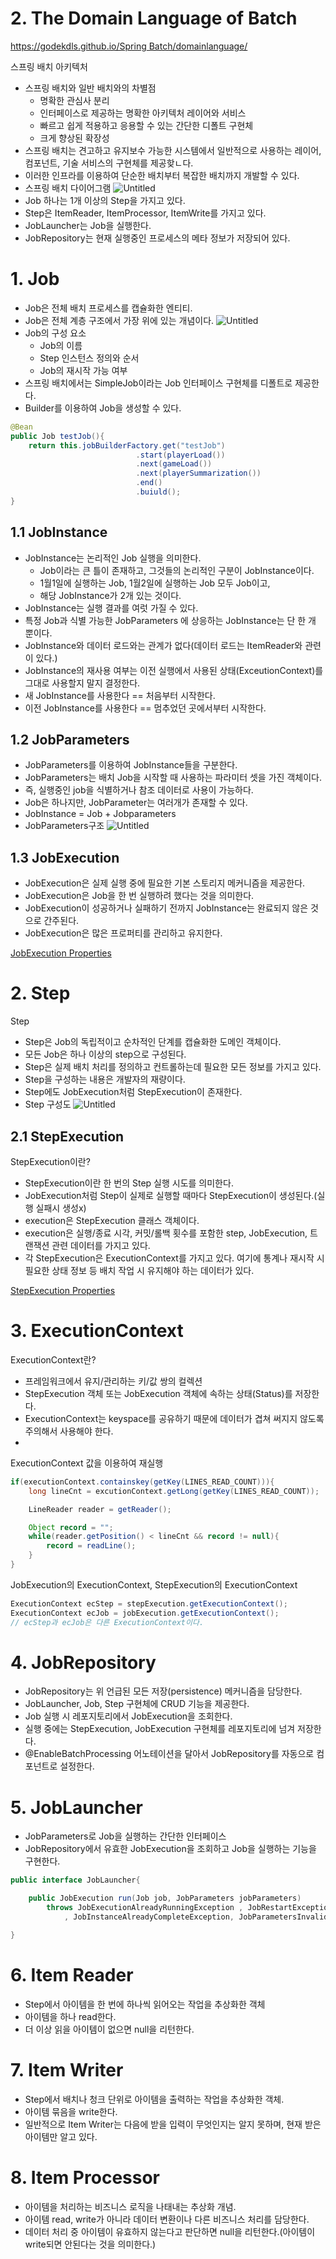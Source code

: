 # 2. The Domain Language of Batch

[https://godekdls.github.io/Spring Batch/domainlanguage/](https://godekdls.github.io/Spring%20Batch/domainlanguage/)

스프링 배치 아키텍처

- 스프링 배치와 일반 배치와의 차별점
  - 명확한 관심사 분리
  - 인터페이스로 제공하는 명확한 아키텍처 레이어와 서비스
  - 빠르고 쉽게 적용하고 응용할 수 있는 간단한 디폴트 구현체
  - 크게 향상된 확장성
- 스프링 배치는 견고하고 유지보수 가능한 시스템에서 일반적으로 사용하는 레이어, 컴포넌트, 기술 서비스의 구현체를 제공핮ㄴ다.
- 이러한 인프라를 이용하여 단순한 배치부터 복잡한 배치까지 개발할 수 있다.
- 스프링 배치 다이어그램
  ![Untitled](The_Domain_Language_of_Batch/Untitled.png)
- Job 하나는 1개 이상의 Step을 가지고 있다.
- Step은 ItemReader, ItemProcessor, ItemWrite를 가지고 있다.
- JobLauncher는 Job을 실행한다.
- JobRepository는 현재 실행중인 프로세스의 메타 정보가 저장되어 있다.

# 1. Job

- Job은 전체 배치 프로세스를 캡슐화한 엔티티.
- Job은 전체 계층 구조에서 가장 위에 있는 개념이다.
  ![Untitled](The_Domain_Language_of_Batch/Untitled%201.png)
- Job의 구성 요소
  - Job의 이름
  - Step 인스턴스 정의와 순서
  - Job의 재시작 가능 여부
- 스프링 배치에서는 SimpleJob이라는 Job 인터페이스 구현체를 디폴트로 제공한다.
- Builder를 이용하여 Job을 생성할 수 있다.

```java
@Bean
public Job testJob(){
	return this.jobBuilderFactory.get("testJob")
							.start(playerLoad())
							.next(gameLoad())
							.next(playerSummarization())
							.end()
							.buiuld();
}
```

## 1.1 JobInstance

- JobInstance는 논리적인 Job 실행을 의미한다.
  - Job이라는 큰 틀이 존재하고, 그것들의 논리적인 구분이 JobInstance이다.
  - 1월1일에 실행하는 Job, 1월2일에 실행하는 Job 모두 Job이고,
  - 해당 JobInstance가 2개 있는 것이다.
- JobInstance는 실행 결과를 여럿 가질 수 있다.
- 특정 Job과 식별 가능한 JobParameters 에 상응하는 JobInstance는 단 한 개 뿐이다.
- JobInstance와 데이터 로드와는 관계가 없다(데이터 로드는 ItemReader와 관련이 있다.)
- JobInstance의 재사용 여부는 이전 실행에서 사용된 상태(ExceutionContext)를 그대로 사용할지 말지 결정한다.
- 새 JobInstance를 사용한다 == 처음부터 시작한다.
- 이전 JobInstance를 사용한다 == 멈추었던 곳에서부터 시작한다.

## 1.2 JobParameters

- JobParameters를 이용하여 JobInstance들을 구분한다.
- JobParameters는 배치 Job을 시작할 때 사용하는 파라미터 셋을 가진 객체이다.
- 즉, 실행중인 job을 식별하거나 참조 데이터로 사용이 가능하다.
- Job은 하나지만, JobParameter는 여러개가 존재할 수 있다.
- JobInstance = Job + Jobparameters
- JobParameters구조
  ![Untitled](The_Domain_Language_of_Batch/Untitled%202.png)

## 1.3 JobExecution

- JobExecution은 실제 실행 중에 필요한 기본 스토리지 메커니즘을 제공한다.
- JobExecution은 Job을 한 번 실행하려 했다는 것을 의미한다.
- JobExecution이 성공하거나 실패하기 전까지 JobInstance는 완료되지 않은 것으로 간주된다.
- JobExecution은 많은 프로퍼티를 관리하고 유지한다.

[JobExecution Properties](https://www.notion.so/068e36a5bef2461c9789999674841d26)

# 2. Step

Step

- Step은 Job의 독립적이고 순차적인 단계를 캡슐화한 도메인 객체이다.
- 모든 Job은 하나 이상의 step으로 구성된다.
- Step은 실제 배치 처리를 정의하고 컨트롤하는데 필요한 모든 정보를 가지고 있다.
- Step을 구성하는 내용은 개발자의 재량이다.
- Step에도 JobExecution처럼 StepExecution이 존재한다.
- Step 구성도
  ![Untitled](The_Domain_Language_of_Batch/Untitled%203.png)

## 2.1 StepExecution

StepExecution이란?

- StepExecution이란 한 번의 Step 실행 시도를 의미한다.
- JobExecution처럼 Step이 실제로 실행할 때마다 StepExecution이 생성된다.(실행 실패시 생성x)
- execution은 StepExecution 클래스 객체이다.
- execution은 실행/종료 시각, 커밋/롤백 횟수를 포함한 step, JobExecution, 트랜잭션 관련 데이터를 가지고 있다.
- 각 StepExecution은 ExecutionContext를 가지고 있다. 여기에 통계나 재시작 시 필요한 상태 정보 등 배치 작업 시 유지해야 하는 데이터가 있다.

[StepExecution Properties](https://www.notion.so/579c8c554afa4763801db6cf7faf04e4)

# 3. ExecutionContext

ExecutionContext란?

- 프레임워크에서 유지/관리하는 키/값 쌍의 컬렉션
- StepExecution 객체 또는 JobExecution 객체에 속하는 상태(Status)를 저장한다.
- ExecutionContext는 keyspace를 공유하기 때문에 데이터가 겹쳐 써지지 않도록 주의해서 사용해야 한다.
-

ExecutionContext 값을 이용하여 재실행

```java
if(executionContext.containskey(getKey(LINES_READ_COUNT))){
	long lineCnt = excutionContext.getLong(getKey(LINES_READ_COUNT));

	LineReader reader = getReader();

	Object record = "";
	while(reader.getPosition() < lineCnt && record != null){
		record = readLine();
	}
}
```

JobExecution의 ExecutionContext, StepExecution의 ExecutionContext

```java
ExecutionContext ecStep = stepExecution.getExecutionContext();
ExecutionContext ecJob = jobExecution.getExecutionContext();
// ecStep과 ecJob은 다른 ExecutionContext이다.
```

# 4. JobRepository

- JobRepository는 위 언급된 모든 저장(persistence) 메커니즘을 담당한다.
- JobLauncher, Job, Step 구현체에 CRUD 기능을 제공한다.
- Job 실행 시 레포지토리에서 JobExecution을 조회한다.
- 실행 중에는 StepExecution, JobExecution 구현체를 레포지토리에 넘겨 저장한다.
- @EnableBatchProcessing 어노테이션을 달아서 JobRepository를 자동으로 컴포넌트로 설정한다.

# 5. JobLauncher

- JobParameters로 Job을 실행하는 간단한 인터페이스
- JobRepository에서 유효한 JobExecution을 조회하고 Job을 실행하는 기능을 구현한다.

```java
public interface JobLauncher{

	public JobExecution run(Job job, JobParameters jobParameters)
		throws JobExecutionAlreadyRunningException , JobRestartException
			, JobInstanceAlreadyCompleteException, JobParametersInvalidException;

}
```

# 6. Item Reader

- Step에서 아이템을 한 번에 하나씩 읽어오는 작업을 추상화한 객체
- 아이템을 하나 read한다.
- 더 이상 읽을 아이템이 없으면 null을 리턴한다.

# 7. Item Writer

- Step에서 배치나 청크 단위로 아이템을 출력하는 작업을 추상화한 객체.
- 아이템 묶음을 write한다.
- 일반적으로 Item Writer는 다음에 받을 입력이 무엇인지는 알지 못하며, 현재 받은 아이템만 알고 있다.

# 8. Item Processor

- 아이템을 처리하는 비즈니스 로직을 나태내는 추상화 개념.
- 아이템 read, write가 아니라 데이터 변환이나 다른 비즈니스 처리를 담당한다.
- 데이터 처리 중 아이템이 유효하지 않는다고 판단하면 null을 리턴한다.(아이템이 write되면 안된다는 것을 의미한다.)
